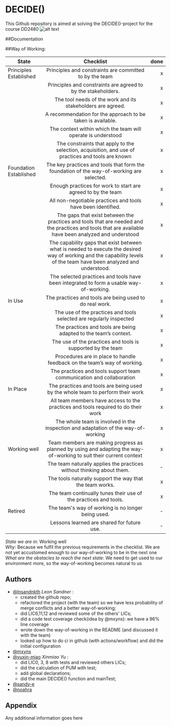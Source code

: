 
# DECIDE()

This Github repository is aimed at solving the DECIDE()-project for the course DD2480
![alt text](https://cdn.pixabay.com/photo/2018/03/14/15/33/earth-3225519_1280.png)

##Documentation


##Way of Working:

| State        | Checklist           | done  |
| ------------- |:-------------:| -----:|
| Principles Established     | Principles and constraints are committed to by the team | x |
| | Principles and constraints are agreed to by the stakeholders. | x |
| | The tool needs of the work and its stakeholders are agreed. | x |
| | A recommendation for the approach to be taken is available. | x |
| | The context within which the team will operate is understood | x |
| | The constraints that apply to the selection, acquisition, and use of practices and tools are known | x |
| Foundation Established      | The key practices and tools that form the foundation of the way-of-working are selected. | x |
| | Enough practices for work to start are agreed to by the team | x |
| | All non-negotiable practices and tools have been identified. | x |
| | The gaps that exist between the practices and tools that are needed and the practices and tools that are available have been analyzed and understood | x |
| | The capability gaps that exist between what is needed to execute the desired way of working and the capability levels of the team have been analyzed and understood. | x |
| | The selected practices and tools have been integrated to form a usable way-of-working. | x |
| In Use | The practices and tools are being used to do real work. | x |
| | The use of the practices and tools selected are regularly inspected | x |
| | The practices and tools are being adapted to the team’s context. | x |
| | The use of the practices and tools is supported by the team | x |
| | Procedures are in place to handle feedback on the team’s way of working. | x |
| | The practices and tools support team communication and collaboration | x |
| In Place | The practices and tools are being used by the whole team to perform their work  | x |
| | All team members have access to the practices and tools required to do their work | x |
| | The whole team is involved in the inspection and adaptation of the way-of-working | x |
| Working well | Team members are making progress as planned by using and adapting the way-of-working to suit their current context | x |
| | The team naturally applies the practices without thinking about them. | - |
| | The tools naturally support the way that the team works. | x |
| | The team continually tunes their use of the practices and tools. | x |
| Retired | The team's way of working is no longer being used. | - |
|  | Lessons learned are shared for future use. | -  |

*State we are in*: Working well <br>
*Why*: Because we fulfil the previous requirements in the checklist. We are not yet accustomed enough to our way-of-working to be in the next one<br>
*What are the obstacles to reach the next state*: We need to get used to our environment more, so the way-of-working becomes natural to us <br>



## Authors

- [@lnsandnkth](https://www.github.com/lnsandnkth) *Leon Sandner* :  
    - created the github repo;
    - refactored the project (with the team) so we have less probability of merge conflicts and a better way-of-working;
    - did LIC6,11,12 and reviewed some of the others' LICs;
    - did a code test coverage check(idea by @mxyns): we have a 96% line coverage
    - wrote down the way-of-working in the README (and discussed it with the team)
    - looked up how to do ci in github (with actions/workflow) and did the initial configuration
- [@mxyns](https://www.github.com/mxyns)
- [@yuxin-miao](https://www.github.com/yuxin-miao) *Xinmiao Yu* :
  - did LIC0, 3, 8 with tests and reviewed others LICs;
  - did the calculation of PUM with test;
  - add global declarations;
  - did the main DECIDE() function and mainTest;
- [@sandy-e](https://www.github.com/sandy-e)
- [@noahra](https://www.github.com/noahra)


## Appendix

Any additional information goes here
